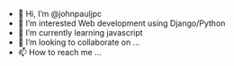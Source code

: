 - 👋 Hi, I’m @johnpauljpc
- 👀 I’m interested Web development using Django/Python
- 🌱 I’m currently learning javascript
- 💞️ I’m looking to collaborate on ...
- 📫 How to reach me ...

<!---
johnpauljpc/johnpauljpc is a ✨ special ✨ repository because its `README.md` (this file) appears on your GitHub profile.
You can click the Preview link to take a look at your changes.
--->
